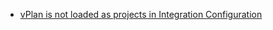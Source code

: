 
* [vPlan is not loaded as projects in Integration Configuration](./vmanager/vplan-is-not-loaded-as-projects-in-integration-configuration.md)
